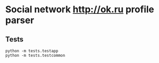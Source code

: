 # Social network http://ok.ru profile parser

## Tests

```
python -m tests.testapp
python -m tests.testcommon
```
